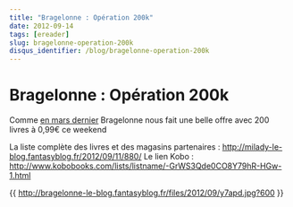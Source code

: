 ```yaml
---
title: "Bragelonne : Opération 200k"
date: 2012-09-14
tags: [ereader]
slug: bragelonne-operation-200k
disqus_identifier: /blog/bragelonne-operation-200k
---
```

# Bragelonne : Opération 200k

Comme [en mars dernier](/blog/bragelonne-operation-100k) Bragelonne nous fait une belle offre avec 200 livres à 0,99€ ce weekend

La liste complète des livres et des magasins partenaires : http://milady-le-blog.fantasyblog.fr/2012/09/11/880/
Le lien Kobo : http://www.kobobooks.com/lists/listname/-GrWS3Qde0CO8Y79hR-HGw-1.html

{{ http://bragelonne-le-blog.fantasyblog.fr/files/2012/09/y7apd.jpg?600 }}

